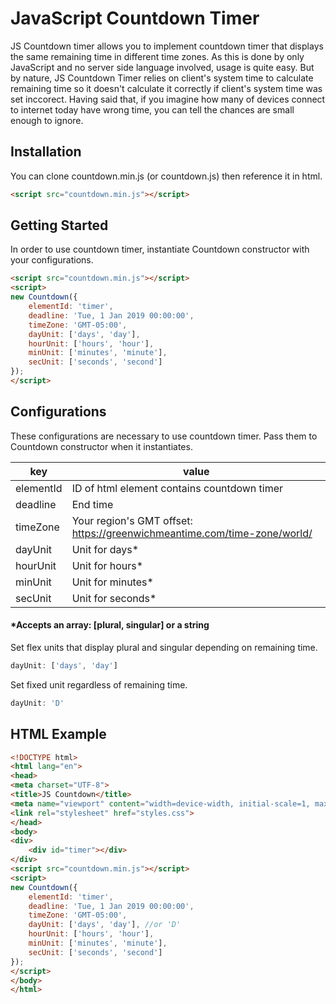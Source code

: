 # JavaScript Countdown Timer
JS Countdown timer allows you to implement countdown timer that displays the same remaining time in different time zones. As this is done by only JavaScript and no server side language involved, usage is quite easy. But by nature, JS Countdown Timer relies on client's system time to calculate remaining time so it doesn't calculate it correctly if client's system time was set inccorect. Having said that, if you imagine how many of devices connect to internet today have wrong time, you can tell the chances are small enough to ignore.

## Installation
You can clone countdown.min.js (or countdown.js) then reference it in html.

````html
<script src="countdown.min.js"></script>
````

## Getting Started
In order to use countdown timer, instantiate Countdown constructor with your configurations.

````html
<script src="countdown.min.js"></script>
<script>
new Countdown({
	elementId: 'timer',
	deadline: 'Tue, 1 Jan 2019 00:00:00',
	timeZone: 'GMT-05:00',
	dayUnit: ['days', 'day'],
	hourUnit: ['hours', 'hour'],
	minUnit: ['minutes', 'minute'],
	secUnit: ['seconds', 'second']
});
</script>
````

## Configurations
These configurations are necessary to use countdown timer. Pass them to Countdown constructor when it instantiates.

| key | value |
| -------- | ----- |
| elementId | ID of html element contains countdown timer|
| deadline | End time |
| timeZone | Your region's GMT offset: https://greenwichmeantime.com/time-zone/world/ |
| dayUnit | Unit for days* |
| hourUnit | Unit for hours* |
| minUnit | Unit for minutes* |
| secUnit | Unit for seconds* |

#### *Accepts an array: [plural, singular] or a string

Set flex units that display plural and singular depending on remaining time.
````javascript
dayUnit: ['days', 'day']
````

Set fixed unit regardless of remaining time.
````javascript
dayUnit: 'D'
````
## HTML Example
````html
<!DOCTYPE html>
<html lang="en">
<head>
<meta charset="UTF-8">
<title>JS Countdown</title>
<meta name="viewport" content="width=device-width, initial-scale=1, maximum-scale=1">
<link rel="stylesheet" href="styles.css">
</head>
<body>
<div>
    <div id="timer"></div>
</div>
<script src="countdown.min.js"></script>
<script>
new Countdown({
    elementId: 'timer',
    deadline: 'Tue, 1 Jan 2019 00:00:00',
    timeZone: 'GMT-05:00',
    dayUnit: ['days', 'day'], //or 'D'
    hourUnit: ['hours', 'hour'],
    minUnit: ['minutes', 'minute'],
    secUnit: ['seconds', 'second']
});
</script>
</body>
</html>
````

